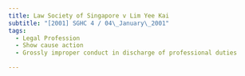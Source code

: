 ```yaml
---
title: Law Society of Singapore v Lim Yee Kai 
subtitle: "[2001] SGHC 4 / 04\_January\_2001"
tags:
  - Legal Profession
  - Show cause action
  - Grossly improper conduct in discharge of professional duties

---
```


